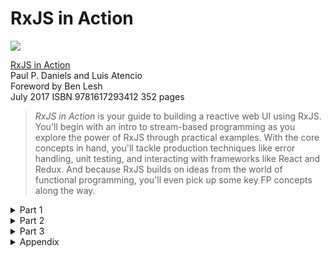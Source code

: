# RxJS in Action

![](https://images.manning.com/720/960/resize/book/9/5ff3611-f62f-47cb-a977-2967da49b079/Daniels-RxJS-HI.png)

[RxJS in Action](https://www.manning.com/books/rxjs-in-action) <br />
Paul P. Daniels and Luis Atencio <br />
Foreword by Ben Lesh <br />
July 2017 ISBN 9781617293412 352 pages<br />

> _RxJS in Action_ is your guide to building a reactive web UI using RxJS. You'll begin with an intro to stream-based programming as you explore the power of RxJS through practical examples. With the core concepts in hand, you'll tackle production techniques like error handling, unit testing, and interacting with frameworks like React and Redux. And because RxJS builds on ideas from the world of functional programming, you'll even pick up some key FP concepts along the way.

<details>
  <summary>Part 1</summary>

## 1. THINKING REACTIVELY
* 1.1. Synchronous versus asynchronous computing
	* 1.1.1. Issues with blocking code
	* 1.1.2. Non-blocking code with callback functions
	* 1.1.3. Understanding time and space
	* 1.1.4. Are callbacks out of the picture?
	* 1.1.5. Event Emitters
* 1.2. Better callbacks with promises
* 1.3. The need for a different paradigm
* 1.4. The Reactive Extensions for JavaScript (RxJS)
	* 1.4.1. Thinking in streams: data flows & propagation

##  2. REACTING WITH RXJS
* 2.1. Functional programming as the pillar of reactive programming
	* 2.1.1. Functional programming
	* 2.1.2. The Iterator pattern
* 2.2. Stream's data-driven approach
* 2.3. Wrapping data sources with Rx.Observable
	* 2.3.1. Identifying different sources of data
	* 2.3.2. Creating RxJS Observables
	* 2.3.3. When and where to use RxJS
	* 2.3.4. To push or not to push
* 2.4. Consuming data with observers
	* 2.4.1. The Observer API
	* 2.4.2. Creating bare observables
	* 2.4.3. Observable modules
* 2.5. Summary

##  3. CORE OPERATORS
* 3.1. Evaluating and cancelling streams
	* 3.1.1. Downside of eager allocation
	* 3.1.2. Lazy allocation and subscribing to observables
	* 3.1.3. Disposing of subscriptions: explicit cancellation
	* 3.1.4. Cancellation mismatch between RxJS and other APIs
* 3.2. Popular RxJS observable operators
	* 3.2.1. Introducing the core operators
* 3.3. Sequencing operator pipelines with aggregates
	* 3.3.1. Self-contained pipelines and referential transparency
	* 3.3.2. Performance advantages of sequencing with RxJS
* 3.4. Summary

##  4. IT'S ABOUT TIME YOU USED RXJS
* 4.1. Why worry about time?
* 4.2. Understanding asynchronous timing with JavaScript
	* 4.2.1. Implicit timing
	* 4.2.2. Explicit Timing
	* 4.2.3. The JavaScript timing interfaces
* 4.3. Back to the future with RxJS
	* 4.3.1. Propagation
	* 4.3.2. Sequential time
* 4.4. Handling user input
	* 4.4.1. Debouncing
	* 4.4.2. Throttling
* 4.5. Buffering in RxJS
* 4.6. Summary

</details>

<details>
  <summary>Part 2</summary>

## 5. APPLIED REACTIVE STREAMS
* 5.1. One for all, and all for one!
	* 5.1.1. Interleave events by merging streams
	* 5.1.2. Preserve order of events by concatenating streams
	* 5.1.3. Switch to the latest observable data
* 5.2. Unwinding nested observables: the case of mergeMap
* 5.3. Mastering asynchronous streams
* 5.4. Drag and drop with concatMap
* 5.5. Summary

## 6. COORDINATING BUSINESS PROCESSES
* 6.1. Hooking into the observable lifecycle
	* 6.1.1. Web hooks and the observer pattern
	* 6.1.2. Hooked on observables
* 6.2. Joining parallel streams with combineLatest and forkJoin
	* 6.2.1. Limitations of using promises
	* 6.2.2. Combining parallel streams
	* 6.2.3. More coordination with fork-join
* 6.3. Building a reactive database
	* 6.3.1. Populating a database reactively
	* 6.3.2. Writing bulk data
	* 6.3.3. Joining related database operations
	* 6.3.4. Reactive databases
* 6.4. Summary

## 7. ERROR HANDLING WITH RXJS
* 7.1. Common error-handling techniques
	* 7.1.1. Error-handling with try/catch
	* 7.1.2. Delegating errors to callbacks
	* 7.1.3. Errors and promises
* 7.2. Incompatibilities between imperative error-handling techniques and functional and reactive code bases
* 7.3. Understanding the functional error-handling approach
* 7.4. The RxJS way of dealing with failure
	* 7.4.1. Errors propagated downstream to observers
	* 7.4.2. Catching and reacting to errors
	* 7.4.3. Retrying failed streams for a fixed number of times
	* 7.4.4. Reacting to failed retries
* 7.5. Summary

</details>

<details>
  <summary>Part 3</summary>

## 8. HEATING UP OBSERVABLES
* 8.1. Introducing hot and cold observables
	* 8.1.1. Cold Observables
	* 8.1.2. Hot observables
* 8.2. A new type of data source: WebSockets
	* 8.2.1. A brief look at WebSockets
	* 8.2.2. A simple WebSocket server in Node.js
	* 8.2.3. WebSocket client
* 8.3. The impact of side effects on a re-subscribe or a replay
	* 8.3.1. Replay vs. re-subscribe
	* 8.3.2. Replaying the logic of a stream
	* 8.3.3. Re-subscribing to a stream
* 8.4. Changing the temperature of an Observable
	* 8.4.1. Producers as thermometers
	* 8.4.2. Making a hot observable cold
	* 8.4.3. Making a cold observable hot
* 8.4.4. Creating hot-by-operator streams
* 8.5. Connecting one observable to many observers
	* 8.5.1. Publishing the stream data
	* 8.5.2. Publish with replay
	* 8.5.3. Publish last
* 8.6. Summary

##  9. TOWARD TESTABLE, REACTIVE PROGRAMS
* 9.1. Testing is inherently built into functional programs
* 9.2. Testing asynchronous code and promises
	* 9.2.1. Testing AJAX requests
	* 9.2.2. Working with promises
* 9.3. Testing reactive streams
* 9.4. Making streams testable
* 9.5. Scheduling values in RxJS
* 9.6. Augmenting virtual reality
	* 9.6.1. Playing with marbles
	* 9.6.2. Fake it til' you make it
	* 9.6.3. Refactoring our search stream for testability
* 9.7. Summary

## 10. RXJS IN THE WILD
* 10.1. Building a basic banking application
* 10.2. Introduction to React and Redux
	* 10.2.1. Rendering UI components with React
	* 10.2.2. State management with Redux
* 10.3. Redux-ing application state
	* 10.3.1. Actions and Reducers
	* 10.3.2. Redux Store
* 10.4. Building a hot RxJS and Redux store adapter
* 10.5. Asynchronous middleware with RxJS Subject
	* 10.5.1. RxJS Subjects
	* 10.5.2. Building an epic, reactive middleware
* 10.6. Bringing it all home
* 10.7. Parting words
* 10.8. Summary

</details>

<details>
  <summary>Appendix</summary>

## APPENDIX A: LIBRARIES USED IN THIS BOOK
* A.1. Installing RxJS
* A.2. Installing Ramda.js
* A.3. Installing PouchDB
* A.4. Installing Moment.js
* A.5. Installing Google Client APIs
* A.6. Using the Bitly Web API
* A.7. Installing Mocha
* A.8. Installing Chai.js
* A.9. Installing React.js
* A.10. Installing React-Bootstrap
* A.11. Installing Redux.js

## APPENDIX B: CHOOSING AN OPERATOR

</details>